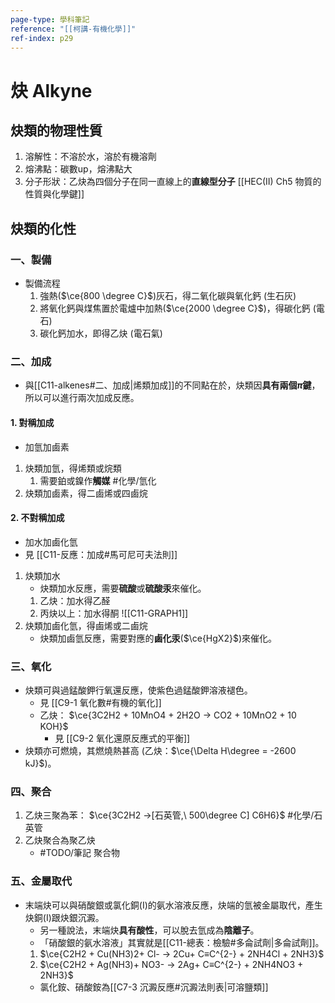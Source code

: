 ```yaml
---
page-type: 學科筆記
reference: "[[柯講-有機化學]]"
ref-index: p29
---
```

# 炔 Alkyne
## 炔類的物理性質
1. 溶解性：不溶於水，溶於有機溶劑
2. 熔沸點：碳數up，熔沸點大
3. 分子形狀：乙炔為四個分子在同一直線上的**直線型分子** [[HEC(II) Ch5 物質的性質與化學鍵]]

## 炔類的化性
### 一、製備
- 製備流程
	1. 強熱($\ce{800 \degree C}$)灰石，得二氧化碳與氧化鈣 (生石灰)
	2. 將氧化鈣與煤焦置於電爐中加熱($\ce{2000 \degree C}$)，得碳化鈣 (電石)
	3. 碳化鈣加水，即得乙炔 (電石氣)
### 二、加成
- 與[[C11-alkenes#二、加成|烯類加成]]的不同點在於，炔類因**具有兩個$\pi$鍵**，所以可以進行兩次加成反應。
#### 1. 對稱加成
- 加氫加鹵素
1. 炔類加氫，得烯類或烷類
	1. 需要鉑或鎳作**觸媒** #化學/氫化 
2. 炔類加鹵素，得二鹵烯或四鹵烷
#### 2. 不對稱加成
- 加水加鹵化氫
- 見 [[C11-反應：加成#馬可尼可夫法則]]
1. 炔類加水
	- 炔類加水反應，需要**硫酸**或**硫酸汞**來催化。
	1. 乙炔：加水得乙醛
	2. 丙炔以上：加水得酮 ![[C11-GRAPH1]]
2. 炔類加鹵化氫，得鹵烯或二鹵烷
	- 炔類加鹵氫反應，需要對應的**鹵化汞**($\ce{HgX2}$)來催化。
### 三、氧化
- 炔類可與過錳酸鉀行氧還反應，使紫色過錳酸鉀溶液褪色。
	- 見 [[C9-1 氧化數#有機的氧化]]
	- 乙炔： $\ce{3C2H2 + 10MnO4 + 2H2O -> CO2 + 10MnO2 + 10 KOH}$	
		- 見 [[C9-2 氧化還原反應式的平衡]]
- 炔類亦可燃燒，其燃燒熱甚高 (乙炔：$\ce{\Delta H\degree = -2600 kJ}$)。
### 四、聚合
1. 乙炔三聚為苯： $\ce{3C2H2 ->[石英管,\ 500\degree C] C6H6}$ #化學/石英管
2. 乙炔聚合為聚乙炔
	- #TODO/筆記 聚合物
### 五、金屬取代
- 末端炔可以與硝酸銀或氯化銅(I)的氨水溶液反應，炔端的氫被金屬取代，產生炔銅(I)跟炔銀沉澱。
	- 另一種說法，末端炔**具有酸性**，可以脫去氫成為**陰離子**。
	- 「硝酸銀的氨水溶液」其實就是[[C11-總表：檢驗#多侖試劑|多侖試劑]]。
	1. $\ce{C2H2 + Cu(NH3)2+ Cl- -> 2Cu+ C≡C^{2-} + 2NH4Cl + 2NH3}$
	2. $\ce{C2H2 + Ag(NH3)+ NO3- -> 2Ag+ C≡C^{2-} + 2NH4NO3 + 2NH3}$
	- 氯化銨、硝酸銨為[[C7-3 沉澱反應#沉澱法則表|可溶鹽類]]